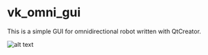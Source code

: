 # vk_omni_gui
This is a simple GUI for omnidirectional robot written with QtCreator.

![alt text](https://github.com/[username]/[reponame]/blob/[branch]/gui.PNG?raw=true)
